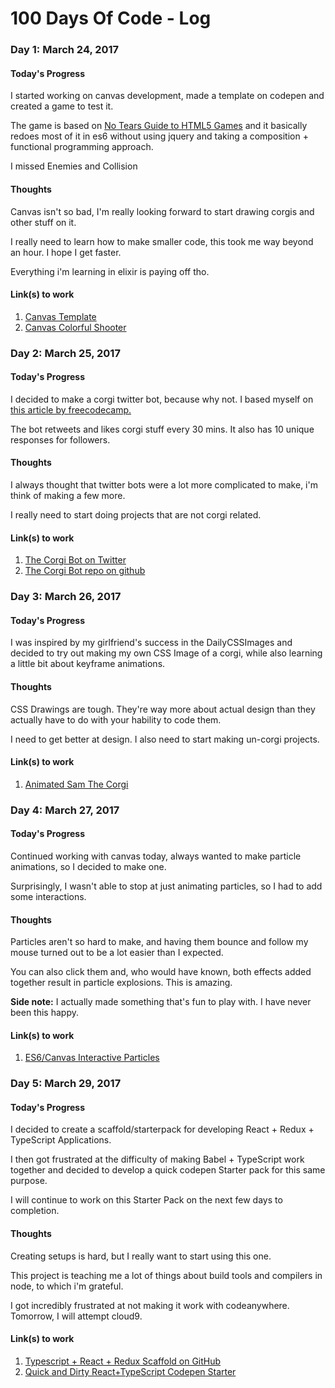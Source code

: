 # 100 Days Of Code - Log

### Day 1: March 24, 2017 

#### Today's Progress
I started working on canvas development, made a template on codepen and created a game to test it.

The game is based on [No Tears Guide to HTML5 Games](https://www.html5rocks.com/en/tutorials/canvas/notearsgame/) and it basically 
redoes most of it in es6 without using jquery and taking a composition + functional programming approach.

I missed Enemies and Collision

#### Thoughts
Canvas isn't so bad, I'm really looking forward to start drawing corgis and other stuff on it.

I really need to learn how to make smaller code, this took me way beyond an hour. I hope I get faster.

Everything i'm learning in elixir is paying off tho.


#### Link(s) to work 
1. [Canvas Template](http://codepen.io/orliph/pen/qrKYze?editors=0010)
2. [Canvas Colorful Shooter](http://codepen.io/orliph/pen/VpddOW)

### Day 2: March 25, 2017 

#### Today's Progress
I decided to make a corgi twitter bot, because why not. I based myself on [this article by freecodecamp.](https://medium.freecodecamp.com/easily-set-up-your-own-twitter-bot-4aeed5e61f7f#.fxei87o1t)

The bot retweets and likes corgi stuff every 30 mins. It also has 10 unique responses for followers.

#### Thoughts
I always thought that twitter bots were a lot more complicated to make, i'm think of making a few more.

I really need to start doing projects that are not corgi related.


#### Link(s) to work 
1. [The Corgi Bot on Twitter](https://twitter.com/AboutCorgis)
2. [The Corgi Bot repo on github](https://github.com/orlando-paredes-hamsho/corgi-bot)

### Day 3: March 26, 2017 

#### Today's Progress
I was inspired by my girlfriend's success in the DailyCSSImages and decided to try out making my own CSS Image of a corgi, while also learning a little bit about keyframe animations.

#### Thoughts
CSS Drawings are tough. They're way more about actual design than they actually have to do with your hability to code them.

I need to get better at design. I also need to start making un-corgi projects.


#### Link(s) to work 
1. [Animated Sam The Corgi](http://codepen.io/orliph/pen/PpBQNb)

### Day 4: March 27, 2017 

#### Today's Progress
Continued working with canvas today, always wanted to make particle animations, so I decided to make one.

Surprisingly, I wasn't able to stop at just animating particles, so I had to add some interactions.

#### Thoughts
Particles aren't so hard to make, and having them bounce and follow my mouse turned out to be a lot easier than I expected.

You can also click them and, who would have known, both effects added together result in particle explosions. This is amazing.

**Side note:** I actually made something that's fun to play with. I have never been this happy.

#### Link(s) to work 
1. [ES6/Canvas Interactive Particles](http://codepen.io/orliph/pen/RpYpbB?editors=0010)

### Day 5: March 29, 2017 

#### Today's Progress
I decided to create a scaffold/starterpack for developing React + Redux + TypeScript Applications.

I then got frustrated at the difficulty of making Babel + TypeScript work together and decided to develop a quick codepen
Starter pack for this same purpose.

I will continue to work on this Starter Pack on the next few days to completion.

#### Thoughts
Creating setups is hard, but I really want to start using this one. 

This project is teaching me a lot of things about build tools and compilers in node, to which i'm grateful.

I got incredibly frustrated at not making it work with codeanywhere. Tomorrow, I will attempt cloud9.

#### Link(s) to work 
1. [Typescript + React + Redux Scaffold on GitHub](https://github.com/orlando-paredes-hamsho/typescript-react-redux-scaffold)
2. [Quick and Dirty React+TypeScript Codepen Starter](http://codepen.io/orliph/pen/xqQOeZ)
